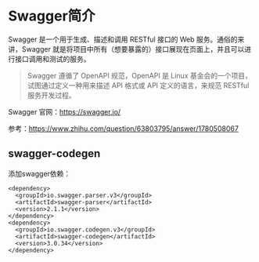 # Swagger简介

Swagger 是一个用于生成、描述和调用 RESTful 接口的 Web 服务。通俗的来讲，Swagger 就是将项目中所有（想要暴露的）接口展现在页面上，并且可以进行接口调用和测试的服务。

>   Swagger 遵循了 OpenAPI 规范，OpenAPI 是 Linux 基金会的一个项目，试图通过定义一种用来描述 API 格式或 API 定义的语言，来规范 RESTful 服务开发过程。

Swagger 官网：https://swagger.io/

参考：https://www.zhihu.com/question/63803795/answer/1780508067

## swagger-codegen

添加swagger依赖：

```
<dependency>
  <groupId>io.swagger.parser.v3</groupId>
  <artifactId>swagger-parser</artifactId>
  <version>2.1.1</version>
</dependency>
<dependency>
  <groupId>io.swagger.codegen.v3</groupId>
  <artifactId>swagger-codegen</artifactId>
  <version>3.0.34</version>
</dependency>
```

